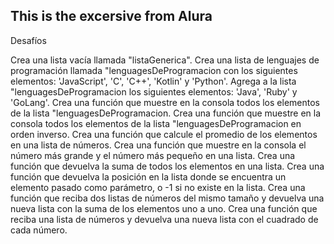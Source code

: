 ## This is the excersive from Alura 
Desafíos

Crea una lista vacía llamada "listaGenerica".
Crea una lista de lenguajes de programación llamada "lenguagesDeProgramacion con los siguientes elementos: 'JavaScript', 'C', 'C++', 'Kotlin' y 'Python'.
Agrega a la lista "lenguagesDeProgramacion los siguientes elementos: 'Java', 'Ruby' y 'GoLang'.
Crea una función que muestre en la consola todos los elementos de la lista "lenguagesDeProgramacion.
Crea una función que muestre en la consola todos los elementos de la lista "lenguagesDeProgramacion en orden inverso.
Crea una función que calcule el promedio de los elementos en una lista de números.
Crea una función que muestre en la consola el número más grande y el número más pequeño en una lista.
Crea una función que devuelva la suma de todos los elementos en una lista.
Crea una función que devuelva la posición en la lista donde se encuentra un elemento pasado como parámetro, o -1 si no existe en la lista.
Crea una función que reciba dos listas de números del mismo tamaño y devuelva una nueva lista con la suma de los elementos uno a uno.
Crea una función que reciba una lista de números y devuelva una nueva lista con el cuadrado de cada número.
